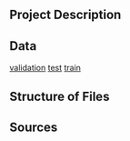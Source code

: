 ## Project Description

## Data
[validation](https://drive.google.com/file/d/1-0qgoygEN2Vd6U459-tmfQPu4r22B44q/view?usp=sharing) [test](https://drive.google.com/file/d/1-1eY1-sr3lTD_n5PEKICJaxSEy9jAjvJ/view?usp=sharing) [train](https://drive.google.com/file/d/13TaI26C05wC3Sim87trsTZXYJoEcw7z6/view?usp=sharing)
## Structure of Files

## Sources
